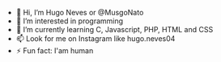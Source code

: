 - 👋 Hi, I’m Hugo Neves or @MusgoNato
- 👀 I’m interested in programming
- 🌱 I’m currently learning C, Javascript, PHP, HTML and CSS 
- 📫 Look for me on Instagram like hugo.neves04
- ⚡ Fun fact: I'am human
